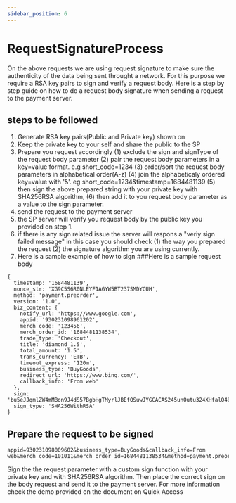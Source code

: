 ```yaml
---
sidebar_position: 6
---
```


# RequestSignatureProcess
On the above requests we are using request signature to make sure the authenticity of the data being sent throught a network. 
For this purpose we require a RSA key pairs to sign and verify a request body. Here is a step by step guide on how to do a request body signature when sending a request to the payment server.
## steps to be followed
1.	Generate RSA key pairs(Public and Private key) shown on 
2.	Keep the private key to your self and share the public to the SP
3.	Prepare you request accordingly 
(1)	exclude the sign and signType of the request body parameter
(2)	pair the request body parameters in a key=value format. e.g short_code=1234
(3)	order/sort the request body parameters in alphabetical order(A-z)
(4)	join the alphabeticaly ordered key=value with '&'. eg short_code=1234&timestamp=1684481139
(5)	then sign the above prepared string with your private key with SHA256RSA algorithm,
(6)	then add it to you request body parameter as a value to the sign parameter.
4.	send the request to the payment server
5.	the SP server will verify you request body by the public key you provided on step 1.
6.	if there is any sign related issue the server will respons a "veriy sign failed message" in this case you should check 
(1)	the way you prepared the request 
(2)	the signature algorithm you are using currently.
7.	Here is a sample example of how to sign
###Here is a sample request body
```
{
  timestamp: '1684481139',
  nonce_str: 'XG9C5S6R0NLEYF1AGYW5BT237SMDYCUH',
  method: 'payment.preorder',
  version: '1.0',
  biz_content: {
    notify_url: 'https://www.google.com',
    appid: '930231098961202',
    merch_code: '123456',
    merch_order_id: '1684481138534',
    trade_type: 'Checkout',
    title: 'diamond_1.5',
    total_amount: '1.5',
    trans_currency: 'ETB',
    timeout_express: '120m',
    business_type: 'BuyGoods',
    redirect_url: 'https://www.bing.com/',
    callback_info: 'From web'
  },
  sign: 'bu5eJJqmlZW4mMBon9J4dS57BgbHgTMyrlJBEfQSuwJYGCACAS245unOutu324XHfalQ4E0yyvSzndIEDiibSDZmoJbPKb+WUdSXfMlZmo1hPJcf4EXpe+4WRR3nE5ckcpIrrziyOSqkfnaypfB3M01sNSq4bA9oegmf2SLokYo4B/4js6cmXQMZHR0zh89Vxvr3Rh9Jh3lww7uecWHn4af8ouXS3aBWK305H5eZsQ2XVQxVK3hJuT/WnXzKfXCoSsc1jjzT2p7pReQVEwu+LP3i/jmJloCUe8GtEjdOUEWgKBmkJnzIiMENIGYSixHjlgSYVKbSGrfgZN+Sjq2eOQ==',
  sign_type: 'SHA256WithRSA'
}
```
## Prepare the request to be signed
```
appid=930231098009602&business_type=BuyGoods&callback_info=From web&merch_code=101011&merch_order_id=1684481138534&method=payment.preorder&nonce_str=XG9C5S6R0NLEYF1AGYW5BT237SMDYCUH&notify_url=https://www.google.com&redirect_url=https://www.bing.com/&timeout_express=120m&timestamp=1684481139&title=diamond_1.5&total_amount=1.5&trade_type=Checkout&trans_currency=ETB&version=1.0
```


Sign the the request parameter with a custom sign function with your private key and with SHA256RSA algorithm.
Then place the correct sign on the body request and send it to the payment server.
For more information check the demo provided on the document on Quick Access














